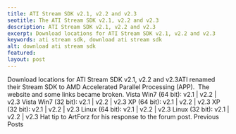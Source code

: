 ```yaml
---
title: ATI Stream SDK v2.1, v2.2 and v2.3
seotitle: The ATI Stream SDK v2.1, v2.2 and v2.3
description: ATI Stream SDK v2.1, v2.2 and v2.3
excerpt: Download locations for ATI Stream SDK v2.1, v2.2 and v2.3
keywords: ati stream sdk, download ati stream sdk
alt: download ati stream sdk
featured: 
layout: post
---
```

Download locations for ATI Stream SDK v2.1, v2.2 and v2.3ATI renamed their Stream SDK to AMD Accelerated Parallel Processing (APP).  The website and some links became broken.
Vista Win7 (64 bit): v2.1 | v2.2 | v2.3
Vista Win7 (32 bit): v2.1 | v2.2 | v2.3
XP (64 bit): v2.1 | v2.2 | v2.3
XP (32 bit): v2.1 | v2.2 | v2.3
Linux (64 bit): v2.1 | v2.2 | v2.3
Linux (32 bit): v2.1 | v2.2 | v2.3
Hat tip to ArtForz for his response to the forum post.
Previous Posts
